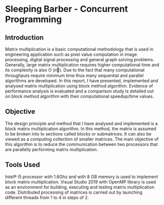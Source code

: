 # Sleeping Barber - Concurrent Programming

## Introduction
Matrix multiplication is a basic computational methodology that is used in engineering application
such as pixel value computation in image processing, digital signal processing and general graph
solving problems. Generally, large matrix multiplication requires higher computational time and its
complexity is also O (𝑛􀬷). Due to the fact that many computational throughputs require minimum time thus
many sequential and parallel algorithms are developed. In this report, I have presented, implemented and
analysed matrix multiplication using block method algorithm. Evidence of performance analysis is evaluated
and a comparison study is detailed out on block method algorithm with their computational speedup/time
values.

## Objective
The design principle and method that I have analysed and implemented is a block matrix
multiplication algorithm. In this method, the matrix is assumed to be broken into to sections called
blocks or submatrices. It can also be viewed as a computing collection of smaller matrices. The
main objective of this algorithm is to reduce the communication between two processors that are
parallelly performing matrix multiplication.

## Tools Used
Intel® i5 processor with 1.6Ghz and with 8 GB memory is used to implement block matrix
multiplication. Visual Studio 2019 with OpenMP library is used as an environment for building,
executing and testing matrix multiplication code. Distributed processing of matrices is carried out
by launching different threads from 1 to 4 in steps of 2.

